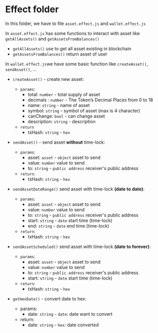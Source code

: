 # Effect folder

In this folder, we have to file `asset.effect.js` and `wallet.effect.js`

In `asset.effect.js` has some functions to interact with asset
like `getAllAssets()` and `getAssetsFromBalances()`

- `getAllAssets()` use to get all asset existing in blockchain
- `getAssetsFromBalances()` return asset of user

In `wallet.effect.js`we have some basic function like `createAsset()`, `sendAsset()`, ...


- `createAsset()` - create new asset:
  - `params`:
    - total: `number` - total supply of asset
    - decimals : `number` - The Token’s Decimal Places from 0 to 18
    - name: `string` - name of asset
    - symbol: `string` - symbol of asset (max is 4 character)
    - canChange: `bool` - can change asset
    - description: `string` - description 
  - `return` 
    - txHash: `string` - `hex`
  

- `sendAsset()` - send asset **without** time-lock: 
  - `params`: 
    - asset: `asset` - `object` asset to send
    - value: `number` value to send
    - to: `string` - `public address` receiver's public address
  - `return`:
    - txHash: `string` - `hex`
  
- `sendAssetDateRange()` send asset with time-lock **(date to date)**:
  - `params`: 
    - asset: `asset` - `object` asset to send
    - value: `number` value to send
    - to: `string` - `public address` receiver's public address
    - start: `string` - `date` start time (time-lock)
    - end: `string` - `date` end time (time-lock)
  - `return`:
    - txHash: `string` - `hex`
- `sendAssetScheduled()` send asset with time-lock **(date to forever)**:
  - `params`:
    - asset: `asset` - `object` asset to send
    - value: `number` value to send
    - to: `string` - `public address` receiver's public address
    - start: `string` - `date` start time (time-lock)
  - `return`:
    - txHash: `string` - `hex`

- `getHexDate()` - convert date to hex:
  - params:
    - date: `string` - `date`: date want to convert
  - return:
    - date: `string` - `hex`: date converted 
